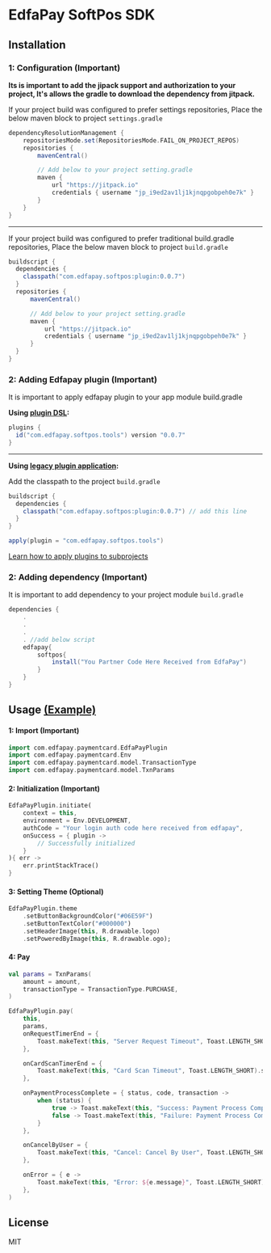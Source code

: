 # EdfaPay SoftPos SDK
## Installation

### 1: Configuration (Important)
**Its is important to add the jipack support and authorization to your project, It's allows the gradle to download the dependency from jitpack.**

If your project build was configured to prefer settings repositories, Place the below maven block to project `settings.gradle`
```groovy
dependencyResolutionManagement {
    repositoriesMode.set(RepositoriesMode.FAIL_ON_PROJECT_REPOS)
    repositories {
        mavenCentral()

        // Add below to your project setting.gradle
        maven {
            url "https://jitpack.io"
            credentials { username "jp_i9ed2av1lj1kjnqpgobpeh0e7k" }
        }
    }
}
```

***

If your project build was configured to prefer traditional build.gradle repositories, Place the below maven block to project `build.gradle`
```groovy
buildscript {
  dependencies {
    classpath("com.edfapay.softpos:plugin:0.0.7")
  }
  repositories {
      mavenCentral()

      // Add below to your project setting.gradle
      maven {
          url "https://jitpack.io"
          credentials { username "jp_i9ed2av1lj1kjnqpgobpeh0e7k" }
      }
  }
}
```

### 2: Adding Edfapay plugin  (Important)
It is important to apply edfapay plugin to your app module build.gradle

**Using [plugin DSL](https://docs.gradle.org/current/userguide/plugins.html#sec:plugins_block):**
```groovy
plugins {
  id("com.edfapay.softpos.tools") version "0.0.7"
}
```

***

**Using [legacy plugin application](https://docs.gradle.org/current/userguide/plugins.html#sec:old_plugin_application):**

Add the classpath to the project `build.gradle`
```groovy
buildscript {
  dependencies {
    classpath("com.edfapay.softpos:plugin:0.0.7") // add this line
  }
}

apply(plugin = "com.edfapay.softpos.tools")
```
[Learn how to apply plugins to subprojects](https://docs.gradle.org/current/userguide/plugins.html#sec:subprojects_plugins_dsl)



### 2: Adding dependency (Important)
It is important to add dependency to your project module `build.gradle`
```groovy
dependencies {
    .
    .
    .
    . //add below script
    edfapay{
        softpos{
            install("You Partner Code Here Received from EdfaPay")
        }
    }
}

```


## Usage [(Example)](#example)


#### 1: Import (Important)

```dart
import com.edfapay.paymentcard.EdfaPayPlugin
import com.edfapay.paymentcard.Env
import com.edfapay.paymentcard.model.TransactionType
import com.edfapay.paymentcard.model.TxnParams
```



#### 2: Initialization (Important)
```dart
EdfaPayPlugin.initiate(
    context = this,
    environment = Env.DEVELOPMENT,
    authCode = "Your login auth code here received from edfapay",
    onSuccess = { plugin ->
        // Successfully initialized
    }
){ err ->
    err.printStackTrace()
}
```



#### 3: Setting Theme (Optional)
```dart
EdfaPayPlugin.theme
    .setButtonBackgroundColor("#06E59F")
    .setButtonTextColor("#000000")
    .setHeaderImage(this, R.drawable.logo)
    .setPoweredByImage(this, R.drawable.ogo);
```


#### 4: Pay
```kotlin
val params = TxnParams(
    amount = amount,
    transactionType = TransactionType.PURCHASE,
)

EdfaPayPlugin.pay(
    this, 
    params,
    onRequestTimerEnd = {
        Toast.makeText(this, "Server Request Timeout", Toast.LENGTH_SHORT).show()
    },

    onCardScanTimerEnd = {
        Toast.makeText(this, "Card Scan Timeout", Toast.LENGTH_SHORT).show()
    },

    onPaymentProcessComplete = { status, code, transaction ->
        when (status) {
            true -> Toast.makeText(this, "Success: Payment Process Complete", Toast.LENGTH_SHORT).show()
            false -> Toast.makeText(this, "Failure: Payment Process Complete", Toast.LENGTH_SHORT).show()
        }
    },

    onCancelByUser = {
        Toast.makeText(this, "Cancel: Cancel By User", Toast.LENGTH_SHORT).show()
    },

    onError = { e ->
        Toast.makeText(this, "Error: ${e.message}", Toast.LENGTH_SHORT).show()
    },
)
```

## License

MIT
